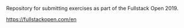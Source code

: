Repository for submitting exercises as part of the Fullstack Open 2019.

https://fullstackopen.com/en